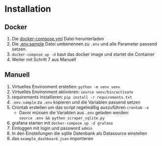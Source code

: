 # Installation
## Docker
1. Die [docker-compose.yml](https://github.com/gloriousDan/danfoss_grafana/blob/main/docker-compose.yml) Datei herunterladen 
2. Die [.env.sample](https://github.com/gloriousDan/danfoss_grafana/blob/main/.env.sample) Datei umbenennen zu `.env` und alle Parameter passend setzen.
3. `docker-compose up -d` baut das docker image und startet die Container
4. Weiter mit Schritt 7 aus Manuell

## Manuell
1. Virtuelles Environment erstellen: `python -m venv venv`
2. Virtuelles Environment aktivieren: `source venv/bin/activate`
3. requirements installieren: `pip install -r requirements.txt`
4. `.env.sample` zu `.env` kopieren und die Variablen passend setzen
5. Crontab erstellen um das script regelmäßig auszuführen `crontab -e`
   * Davor müssen die Variablen aus `.env` geladen werden:  
     `source .env && python scraper_sqlite.py`
6. grafana starten mit `docker-compose up -d grafana`
7. Einloggen mit login und password `admin`
8. In den Einstellungen die sqlite Datenbank als Datasource einstellen
9. das `example_dashboard.json` importieren


